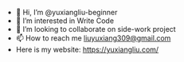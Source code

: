 - 👋 Hi, I’m @yuxiangliu-beginner
- 👀 I’m interested in Write Code
- 💞️ I’m looking to collaborate on side-work project
- 📫 How to reach me liuyuxiang309@gmail.com
- Here is my website: https://yuxiangliu.com/

<!---
yuxiangliu-beginner/yuxiangliu-beginner is a ✨ special ✨ repository because its `README.md` (this file) appears on your GitHub profile.
You can click the Preview link to take a look at your changes.
--->
